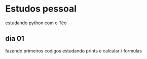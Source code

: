 # Estudos pessoal

estudando python com o Téo

## dia 01

fazendo primeiros codigos
estudando prints e calcular / formulas